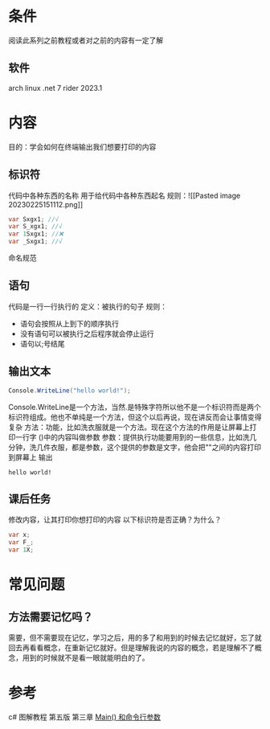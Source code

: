 # 条件
阅读此系列之前教程或者对之前的内容有一定了解
## 软件
arch linux
.net 7
rider 2023.1
# 内容
目的：学会如何在终端输出我们想要打印的内容
## 标识符
代码中各种东西的名称
用于给代码中各种东西起名
规则：![[Pasted image 20230225151112.png]]
```C#
var Sxgx1; //√
var S_xgx1; //√
var 1Sxgx1; //❌
var _Sxgx1; //√
```
命名规范
## 语句
代码是一行一行执行的
定义：被执行的句子
规则：
- 语句会按照从上到下的顺序执行
- 没有语句可以被执行之后程序就会停止运行
- 语句以;号结尾

## 输出文本
```C#
Console.WriteLine("hello world!");
```
Console.WriteLine是一个方法，当然.是特殊字符所以他不是一个标识符而是两个标识符组成。他也不单纯是一个方法，但这个以后再说，现在讲反而会让事情变得复杂
方法：功能，比如洗衣服就是一个方法。现在这个方法的作用是让屏幕上打印一行字
()中的内容叫做参数
参数：提供执行功能要用到的一些信息，比如洗几分钟，洗几件衣服，都是参数，这个提供的参数是文字，他会把""之间的内容打印到屏幕上
输出
```
hello world!
```
## 课后任务
修改内容，让其打印你想打印的内容
以下标识符是否正确？为什么？
```C#
var x;
var F_;
var 1X;
```
# 常见问题
## 方法需要记忆吗？
需要，但不需要现在记忆，学习之后，用的多了和用到的时候去记忆就好，忘了就回去再看看概念，在重新记忆就好。但是理解我说的内容的概念，若是理解不了概念，用到的时候就不是看一眼就能明白的了。
# 参考
c# 图解教程 第五版 第三章
[Main() 和命令行参数](https://learn.microsoft.com/zh-cn/dotnet/csharp/fundamentals/program-structure/main-command-line)